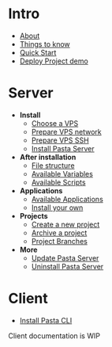 
# Intro
* [About](/)
* [Things to know](things-to-know.md)
* [Quick Start](quick-start.md)
* [Deploy Project demo](demo.md)

# Server
* **Install**
  * [Choose a VPS](00.server/00.install/00.choose-a-vps)
  * [Prepare VPS network](00.server/00.install/01.prepare-vps-network.md)
  * [Prepare VPS SSH](00.server/00.install/02.prepare-vps-ssh.md)
  * [Install Pasta Server](00.server/00.install/03.install-pasta-server.md)
* **After installation**
  * [File structure](00.server/01.after-installation/00.file-structure.md)
  * [Available Variables](00.server/01.after-installation/01.available-variables)
  * [Available Scripts](00.server/01.after-installation/02.available-scripts)
* **Applications**
  * [Available Applications](00.server/02.applications/0.index.md)
  * [Install your own](00.server/02.applications/0.your-own.md)
* **Projects**
  * [Create a new project](00.server/03.projects/00.create-new-project)
  * [Archive a project](00.server/03.projects/01.archive-a-project.md)
  * [Project Branches](00.server/03.projects/02.project-branches.md)
* **More**
  * [Update Pasta Server](00.server/04.more/00.update)
  * [Uninstall Pasta Server](00.server/04.more/01.uninstall)

# Client
* [Install Pasta CLI](01.client/00.install-pasta-cli)

Client documentation is WIP

[//]: # (* [Create a new Pasta project]&#40;01.client/01.create-new-project&#41;)

[//]: # (* _Generated Files_)

[//]: # (  * [docker-compose.common.yaml]&#40;01.client/10.docker-compose.common.yaml.md&#41;)

[//]: # (  * [docker-compose.pasta.yaml]&#40;01.client/11.docker-compose.pasta.yaml.md&#41;)

[//]: # (  * [docker-compose.yaml]&#40;01.client/12.docker-compose.yaml.md&#41;)

[//]: # (  * [pasta.yaml]&#40;01.client/13.pasta.yaml.md&#41;)

[//]: # (  * [.env]&#40;01.client/14.dot-env.md&#41;)

[//]: # (* Run locally with https)

[//]: # (* Deploy from local)

[//]: # (* Deploy using CI)

[//]: # (* Data synchronisation)

[//]: # (* Server stats)
